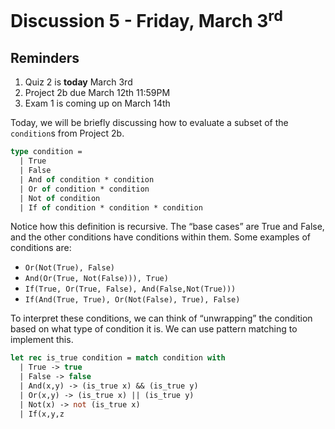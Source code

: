 # Discussion 5 - Friday, March 3<sup>rd</sup>

## Reminders
1. Quiz 2 is **today** March 3rd
2. Project 2b due March 12th 11:59PM
3. Exam 1 is coming up on March 14th

Today, we will be briefly discussing how to evaluate a subset of the `condition`s from Project 2b.

```ml
type condition = 
  | True
  | False
  | And of condition * condition
  | Or of condition * condition
  | Not of condition
  | If of condition * condition * condition
```
Notice how this definition is recursive. The “base cases” are True and False, and the other conditions have conditions within them. Some examples of conditions are:
- `Or(Not(True), False)`
- `And(Or(True, Not(False))), True)`
- `If(True, Or(True, False), And(False,Not(True)))`
- `If(And(True, True), Or(Not(False), True), False)`

To interpret these conditions, we can think of “unwrapping” the condition based on what type of condition it is. We can use pattern matching to implement this. 

```ml
let rec is_true condition = match condition with
  | True -> true
  | False -> false
  | And(x,y) -> (is_true x) && (is_true y)
  | Or(x,y) -> (is_true x) || (is_true y)
  | Not(x) -> not (is_true x)
  | If(x,y,z